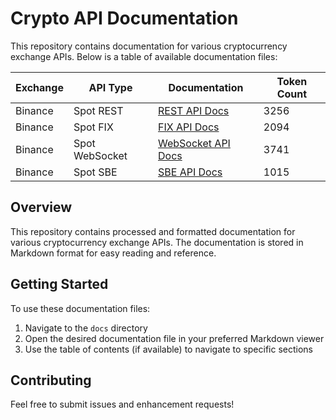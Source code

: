 # Crypto API Documentation

This repository contains documentation for various cryptocurrency exchange APIs. Below is a table of available documentation files:

| Exchange | API Type | Documentation | Token Count |
|----------|----------|---------------|-------------|
| Binance | Spot REST | [REST API Docs](docs/binance_spot_rest_api_docs.md) | 3256 |
| Binance | Spot FIX | [FIX API Docs](docs/binance_spot_fix_api_docs.md) | 2094 |
| Binance | Spot WebSocket | [WebSocket API Docs](docs/binance_spot_websocket_api_docs.md) | 3741 |
| Binance | Spot SBE | [SBE API Docs](docs/binance_spot_sbe_api_docs.md) | 1015 |

## Overview

This repository contains processed and formatted documentation for various cryptocurrency exchange APIs. The documentation is stored in Markdown format for easy reading and reference.

## Getting Started

To use these documentation files:

1. Navigate to the `docs` directory
2. Open the desired documentation file in your preferred Markdown viewer
3. Use the table of contents (if available) to navigate to specific sections

## Contributing

Feel free to submit issues and enhancement requests!

